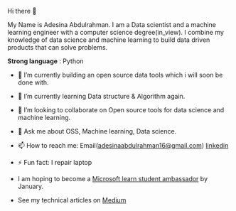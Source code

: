 Hi there 👋

My Name is Adesina Abdulrahman. I am a Data scientist and a machine learning engineer with a computer science degree(in_view). I combine my knowledge of data science and machine learning to build data driven products that can solve problems.

**Strong language** : Python
- 🔭 I’m currently building an open source data tools which i will soon be done with.
- 🌱 I’m currently learning Data structure & Algorithm again.
- 👯 I’m looking to collaborate on Open source tools for data science and machine learning. 
- 💬 Ask me about OSS, Machine learning, Data science.
- 📫 How to reach me: Email(adesinaabdulrahman16@gmail.com) [linkedin](https://www.linkedin.com/in/adesinaabdulrahman/)
- ⚡ Fun fact: I repair laptop


- I am hoping to become a [Microsoft learn student ambassador](https://studentambassadors.microsoft.com/) by January.

- See my technical articles on [Medium](https://medium.com/@adesinaabdulrahman)
